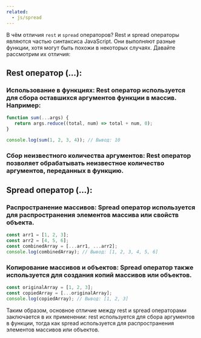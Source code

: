 ```yaml
---
related:
  - js/spread
---
```


В чём отличия `rest` и `spread` операторов?
Rest и spread операторы являются частью синтаксиса JavaScript. Они выполняют разные функции, хотя могут быть похожи в некоторых случаях. Давайте рассмотрим их отличия:

## Rest оператор (...):
### Использование в функциях: Rest оператор используется для сбора оставшихся аргументов функции в массив. Например:
```javascript
function sum(...args) {
   return args.reduce((total, num) => total + num, 0);
}

console.log(sum(1, 2, 3, 4)); // Вывод: 10
```
### Сбор неизвестного количества аргументов: Rest оператор позволяет обрабатывать неизвестное количество аргументов, переданных в функцию.

## Spread оператор (...):
### Распространение массивов: Spread оператор используется для распространения элементов массива или свойств объекта.
 ```javascript
 const arr1 = [1, 2, 3];
 const arr2 = [4, 5, 6];
 const combinedArray = [...arr1, ...arr2];
 console.log(combinedArray); // Вывод: [1, 2, 3, 4, 5, 6]
```

### Копирование массивов и объектов: Spread оператор также используется для создания копий массивов или объектов.
```javascript
const originalArray = [1, 2, 3];
const copiedArray = [...originalArray];
console.log(copiedArray); // Вывод: [1, 2, 3]
```

Таким образом, основное отличие между rest и spread операторами заключается в их применении: rest используется для сбора аргументов в функции, тогда как spread используется для распространения элементов массивов или объектов.
